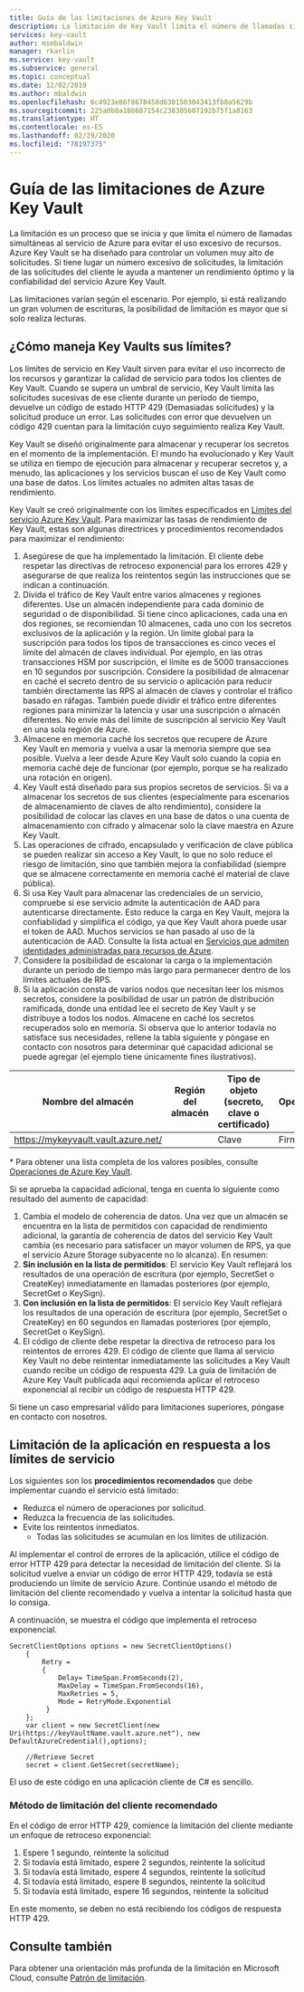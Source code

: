 ```yaml
---
title: Guía de las limitaciones de Azure Key Vault
description: La limitación de Key Vault limita el número de llamadas simultáneas para evitar el uso excesivo de recursos.
services: key-vault
author: msmbaldwin
manager: rkarlin
ms.service: key-vault
ms.subservice: general
ms.topic: conceptual
ms.date: 12/02/2019
ms.author: mbaldwin
ms.openlocfilehash: 6c4923e86f8678458d6301503043413fb8a5629b
ms.sourcegitcommit: 225a0b8a186687154c238305607192b75f1a8163
ms.translationtype: HT
ms.contentlocale: es-ES
ms.lasthandoff: 02/29/2020
ms.locfileid: "78197375"
---
```

# <a name="azure-key-vault-throttling-guidance"></a>Guía de las limitaciones de Azure Key Vault

La limitación es un proceso que se inicia y que limita el número de llamadas simultáneas al servicio de Azure para evitar el uso excesivo de recursos. Azure Key Vault se ha diseñado para controlar un volumen muy alto de solicitudes. Si tiene lugar un número excesivo de solicitudes, la limitación de las solicitudes del cliente le ayuda a mantener un rendimiento óptimo y la confiabilidad del servicio Azure Key Vault.

Las limitaciones varían según el escenario. Por ejemplo, si está realizando un gran volumen de escrituras, la posibilidad de limitación es mayor que si solo realiza lecturas.

## <a name="how-does-key-vault-handle-its-limits"></a>¿Cómo maneja Key Vaults sus límites?

Los límites de servicio en Key Vault sirven para evitar el uso incorrecto de los recursos y garantizar la calidad de servicio para todos los clientes de Key Vault. Cuando se supera un umbral de servicio, Key Vault limita las solicitudes sucesivas de ese cliente durante un período de tiempo, devuelve un código de estado HTTP 429 (Demasiadas solicitudes) y la solicitud produce un error. Las solicitudes con error que devuelven un código 429 cuentan para la limitación cuyo seguimiento realiza Key Vault. 

Key Vault se diseñó originalmente para almacenar y recuperar los secretos en el momento de la implementación.  El mundo ha evolucionado y Key Vault se utiliza en tiempo de ejecución para almacenar y recuperar secretos y, a menudo, las aplicaciones y los servicios buscan el uso de Key Vault como una base de datos.  Los límites actuales no admiten altas tasas de rendimiento.

Key Vault se creó originalmente con los límites especificados en [Límites del servicio Azure Key Vault](key-vault-service-limits.md).  Para maximizar las tasas de rendimiento de Key Vault, estas son algunas directrices y procedimientos recomendados para maximizar el rendimiento:
1. Asegúrese de que ha implementado la limitación.  El cliente debe respetar las directivas de retroceso exponencial para los errores 429 y asegurarse de que realiza los reintentos según las instrucciones que se indican a continuación.
1. Divida el tráfico de Key Vault entre varios almacenes y regiones diferentes.   Use un almacén independiente para cada dominio de seguridad o de disponibilidad.   Si tiene cinco aplicaciones, cada una en dos regiones, se recomiendan 10 almacenes, cada uno con los secretos exclusivos de la aplicación y la región.  Un límite global para la suscripción para todos los tipos de transacciones es cinco veces el límite del almacén de claves individual. Por ejemplo, en las otras transacciones HSM por suscripción, el límite es de 5000 transacciones en 10 segundos por suscripción. Considere la posibilidad de almacenar en caché el secreto dentro de su servicio o aplicación para reducir también directamente las RPS al almacén de claves y controlar el tráfico basado en ráfagas.  También puede dividir el tráfico entre diferentes regiones para minimizar la latencia y usar una suscripción o almacén diferentes.  No envíe más del límite de suscripción al servicio Key Vault en una sola región de Azure.
1. Almacene en memoria caché los secretos que recupere de Azure Key Vault en memoria y vuelva a usar la memoria siempre que sea posible.  Vuelva a leer desde Azure Key Vault solo cuando la copia en memoria caché deje de funcionar (por ejemplo, porque se ha realizado una rotación en origen). 
1. Key Vault está diseñado para sus propios secretos de servicios.   Si va a almacenar los secretos de sus clientes (especialmente para escenarios de almacenamiento de claves de alto rendimiento), considere la posibilidad de colocar las claves en una base de datos o una cuenta de almacenamiento con cifrado y almacenar solo la clave maestra en Azure Key Vault.
1. Las operaciones de cifrado, encapsulado y verificación de clave pública se pueden realizar sin acceso a Key Vault, lo que no solo reduce el riesgo de limitación, sino que también mejora la confiabilidad (siempre que se almacene correctamente en memoria caché el material de clave pública).
1. Si usa Key Vault para almacenar las credenciales de un servicio, compruebe si ese servicio admite la autenticación de AAD para autenticarse directamente. Esto reduce la carga en Key Vault, mejora la confiabilidad y simplifica el código, ya que Key Vault ahora puede usar el token de AAD.  Muchos servicios se han pasado al uso de la autenticación de AAD.  Consulte la lista actual en [Servicios que admiten identidades administradas para recursos de Azure](../active-directory/managed-identities-azure-resources/services-support-managed-identities.md#azure-services-that-support-managed-identities-for-azure-resources).
1. Considere la posibilidad de escalonar la carga o la implementación durante un período de tiempo más largo para permanecer dentro de los límites actuales de RPS.
1. Si la aplicación consta de varios nodos que necesitan leer los mismos secretos, considere la posibilidad de usar un patrón de distribución ramificada, donde una entidad lee el secreto de Key Vault y se distribuye a todos los nodos.   Almacene en caché los secretos recuperados solo en memoria.
Si observa que lo anterior todavía no satisface sus necesidades, rellene la tabla siguiente y póngase en contacto con nosotros para determinar qué capacidad adicional se puede agregar (el ejemplo tiene únicamente fines ilustrativos).

| Nombre del almacén | Región del almacén | Tipo de objeto (secreto, clave o certificado) | Operaciones* | Tipo de clave | Longitud o curva de la clave | ¿Clave HSM?| Necesario estado estable de RPS | Necesarios picos de RPS |
|--|--|--|--|--|--|--|--|--|
| https://mykeyvault.vault.azure.net/ | | Clave | Firma | EC | P-256 | Sin | 200 | 1000 |

\* Para obtener una lista completa de los valores posibles, consulte [Operaciones de Azure Key Vault](/rest/api/keyvault/key-operations).

Si se aprueba la capacidad adicional, tenga en cuenta lo siguiente como resultado del aumento de capacidad:
1. Cambia el modelo de coherencia de datos. Una vez que un almacén se encuentra en la lista de permitidos con capacidad de rendimiento adicional, la garantía de coherencia de datos del servicio Key Vault cambia (es necesario para satisfacer un mayor volumen de RPS, ya que el servicio Azure Storage subyacente no lo alcanza).  En resumen:
  1. **Sin inclusión en la lista de permitidos**: El servicio Key Vault reflejará los resultados de una operación de escritura (por ejemplo, SecretSet o CreateKey) inmediatamente en llamadas posteriores (por ejemplo, SecretGet o KeySign).
  1. **Con inclusión en la lista de permitidos**: El servicio Key Vault reflejará los resultados de una operación de escritura (por ejemplo, SecretSet o CreateKey) en 60 segundos en llamadas posteriores (por ejemplo, SecretGet o KeySign).
1. El código de cliente debe respetar la directiva de retroceso para los reintentos de errores 429. El código de cliente que llama al servicio Key Vault no debe reintentar inmediatamente las solicitudes a Key Vault cuando recibe un código de respuesta 429.  La guía de limitación de Azure Key Vault publicada aquí recomienda aplicar el retroceso exponencial al recibir un código de respuesta HTTP 429.

Si tiene un caso empresarial válido para limitaciones superiores, póngase en contacto con nosotros.

## <a name="how-to-throttle-your-app-in-response-to-service-limits"></a>Limitación de la aplicación en respuesta a los límites de servicio

Los siguientes son los **procedimientos recomendados** que debe implementar cuando el servicio está limitado:
- Reduzca el número de operaciones por solicitud.
- Reduzca la frecuencia de las solicitudes.
- Evite los reintentos inmediatos. 
    - Todas las solicitudes se acumulan en los límites de utilización.

Al implementar el control de errores de la aplicación, utilice el código de error HTTP 429 para detectar la necesidad de limitación del cliente. Si la solicitud vuelve a enviar un código de error HTTP 429, todavía se está produciendo un límite de servicio Azure. Continúe usando el método de limitación del cliente recomendado y vuelva a intentar la solicitud hasta que lo consiga.

A continuación, se muestra el código que implementa el retroceso exponencial. 
```
SecretClientOptions options = new SecretClientOptions()
    {
        Retry =
        {
            Delay= TimeSpan.FromSeconds(2),
            MaxDelay = TimeSpan.FromSeconds(16),
            MaxRetries = 5,
            Mode = RetryMode.Exponential
         }
    };
    var client = new SecretClient(new Uri(https://keyVaultName.vault.azure.net"), new DefaultAzureCredential(),options);
                                 
    //Retrieve Secret
    secret = client.GetSecret(secretName);
```


El uso de este código en una aplicación cliente de C# es sencillo. 

### <a name="recommended-client-side-throttling-method"></a>Método de limitación del cliente recomendado

En el código de error HTTP 429, comience la limitación del cliente mediante un enfoque de retroceso exponencial:

1. Espere 1 segundo, reintente la solicitud
2. Si todavía está limitado, espere 2 segundos, reintente la solicitud
3. Si todavía está limitado, espere 4 segundos, reintente la solicitud
4. Si todavía está limitado, espere 8 segundos, reintente la solicitud
5. Si todavía está limitado, espere 16 segundos, reintente la solicitud

En este momento, se deben no está recibiendo los códigos de respuesta HTTP 429.

## <a name="see-also"></a>Consulte también

Para obtener una orientación más profunda de la limitación en Microsoft Cloud, consulte [Patrón de limitación](https://docs.microsoft.com/azure/architecture/patterns/throttling).

